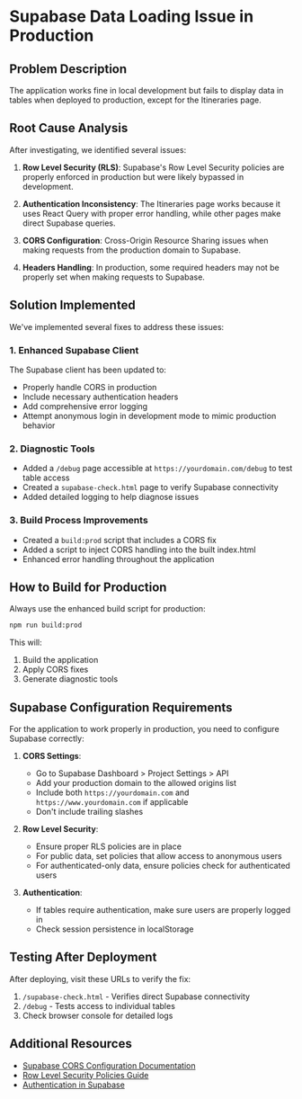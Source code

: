 # Supabase Data Loading Issue in Production

## Problem Description

The application works fine in local development but fails to display data in tables when deployed to production, except for the Itineraries page.

## Root Cause Analysis

After investigating, we identified several issues:

1. **Row Level Security (RLS)**: Supabase's Row Level Security policies are properly enforced in production but were likely bypassed in development.

2. **Authentication Inconsistency**: The Itineraries page works because it uses React Query with proper error handling, while other pages make direct Supabase queries.

3. **CORS Configuration**: Cross-Origin Resource Sharing issues when making requests from the production domain to Supabase.

4. **Headers Handling**: In production, some required headers may not be properly set when making requests to Supabase.

## Solution Implemented

We've implemented several fixes to address these issues:

### 1. Enhanced Supabase Client

The Supabase client has been updated to:
- Properly handle CORS in production
- Include necessary authentication headers
- Add comprehensive error logging
- Attempt anonymous login in development mode to mimic production behavior

### 2. Diagnostic Tools

- Added a `/debug` page accessible at `https://yourdomain.com/debug` to test table access
- Created a `supabase-check.html` page to verify Supabase connectivity
- Added detailed logging to help diagnose issues

### 3. Build Process Improvements

- Created a `build:prod` script that includes a CORS fix
- Added a script to inject CORS handling into the built index.html
- Enhanced error handling throughout the application

## How to Build for Production

Always use the enhanced build script for production:

```bash
npm run build:prod
```

This will:
1. Build the application
2. Apply CORS fixes
3. Generate diagnostic tools

## Supabase Configuration Requirements

For the application to work properly in production, you need to configure Supabase correctly:

1. **CORS Settings**:
   - Go to Supabase Dashboard > Project Settings > API
   - Add your production domain to the allowed origins list
   - Include both `https://yourdomain.com` and `https://www.yourdomain.com` if applicable
   - Don't include trailing slashes

2. **Row Level Security**:
   - Ensure proper RLS policies are in place
   - For public data, set policies that allow access to anonymous users
   - For authenticated-only data, ensure policies check for authenticated users

3. **Authentication**:
   - If tables require authentication, make sure users are properly logged in
   - Check session persistence in localStorage

## Testing After Deployment

After deploying, visit these URLs to verify the fix:

1. `/supabase-check.html` - Verifies direct Supabase connectivity
2. `/debug` - Tests access to individual tables
3. Check browser console for detailed logs

## Additional Resources

- [Supabase CORS Configuration Documentation](https://supabase.com/docs/guides/auth/cors)
- [Row Level Security Policies Guide](https://supabase.com/docs/guides/auth/row-level-security)
- [Authentication in Supabase](https://supabase.com/docs/guides/auth/auth-helpers) 